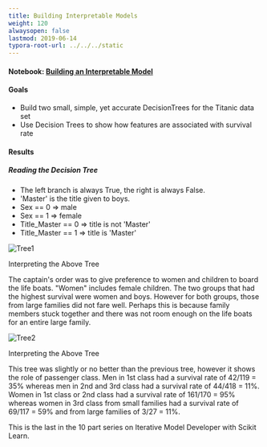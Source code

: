 ```yaml
---
title: Building Interpretable Models
weight: 120
alwaysopen: false
lastmod: 2019-06-14
typora-root-url: ../../../static
---
```

#### Notebook: <a href="http://nbviewer.jupyter.org/github/sdiehl28/tutorial-jupyter-notebooks/blob/master/projects/titanic/TitanicN10.ipynb" target="_blank">Building an Interpretable Model</a>
#### Goals  
- Build two small, simple, yet accurate DecisionTrees for the Titanic data set
- Use Decision Trees to show how features are associated with survival rate

#### Results  

##### Reading the Decision Tree

- The left branch is always True, the right is always False.
- 'Master' is the title given to boys.
- Sex == 0 => male
- Sex == 1 => female
- Title_Master == 0 => title is not 'Master'
- 
  Title_Master == 1 => title is 'Master'   

 

![Tree1](/images/Tree1.png)

Interpreting the Above Tree

The captain's order was to give preference to women and children to board the life boats.  "Women" includes female children.  The two groups that had the highest survival were women and boys.  However for both groups, those from large families did not fare well.  Perhaps this is because family members stuck together and there was not room enough on the life boats for an entire large family.

![Tree2](/images/Tree2.png)

Interpreting the Above Tree

This tree was slightly or no better than the previous tree, however it shows the role of passenger class.  Men in 1st class had a survival rate of 42/119 = 35% whereas men in 2nd and 3rd class had a survival rate of 44/418 = 11%.  Women in 1st class or 2nd class had a survival rate of 161/170 = 95% whereas women in 3rd class from small families had a survival rate of 69/117 = 59% and from large families of 3/27 = 11%.

This is the last in the 10 part series on Iterative Model Developer with Scikit Learn.